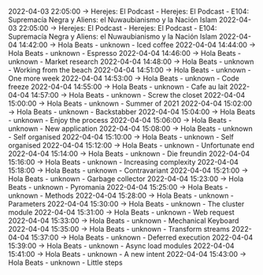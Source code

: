 2022-04-03 22:05:00 -> Herejes: El Podcast - Herejes: El Podcast - E104: Supremacía Negra y Aliens: el Nuwaubianismo y la Nación Islam
2022-04-03 22:05:00 -> Herejes: El Podcast - Herejes: El Podcast - E104: Supremacía Negra y Aliens: el Nuwaubianismo y la Nación Islam
2022-04-04 14:42:00 -> Hola Beats - unknown - Iced coffee
2022-04-04 14:44:00 -> Hola Beats - unknown - Espresso
2022-04-04 14:46:00 -> Hola Beats - unknown - Market research
2022-04-04 14:48:00 -> Hola Beats - unknown - Working from the beach
2022-04-04 14:51:00 -> Hola Beats - unknown - One more week
2022-04-04 14:53:00 -> Hola Beats - unknown - Code freeze
2022-04-04 14:55:00 -> Hola Beats - unknown - Cafe au lait
2022-04-04 14:57:00 -> Hola Beats - unknown - Screw the closet
2022-04-04 15:00:00 -> Hola Beats - unknown - Summer of 2021
2022-04-04 15:02:00 -> Hola Beats - unknown - Backstabber
2022-04-04 15:04:00 -> Hola Beats - unknown - Enjoy the process
2022-04-04 15:06:00 -> Hola Beats - unknown - New application
2022-04-04 15:08:00 -> Hola Beats - unknown - Self organised
2022-04-04 15:10:00 -> Hola Beats - unknown - Self organised
2022-04-04 15:12:00 -> Hola Beats - unknown - Unfortunate end
2022-04-04 15:14:00 -> Hola Beats - unknown - Die freundin
2022-04-04 15:16:00 -> Hola Beats - unknown - Increasing complexity
2022-04-04 15:18:00 -> Hola Beats - unknown - Contravariant
2022-04-04 15:21:00 -> Hola Beats - unknown - Garbage collector
2022-04-04 15:23:00 -> Hola Beats - unknown - Pyromania
2022-04-04 15:25:00 -> Hola Beats - unknown - Methods
2022-04-04 15:28:00 -> Hola Beats - unknown - Parameters
2022-04-04 15:30:00 -> Hola Beats - unknown - The cluster module
2022-04-04 15:31:00 -> Hola Beats - unknown - Web request
2022-04-04 15:33:00 -> Hola Beats - unknown - Mechanical Keyboard
2022-04-04 15:35:00 -> Hola Beats - unknown - Transform streams
2022-04-04 15:37:00 -> Hola Beats - unknown - Deferred execution
2022-04-04 15:39:00 -> Hola Beats - unknown - Async load modules
2022-04-04 15:41:00 -> Hola Beats - unknown - A new intent
2022-04-04 15:43:00 -> Hola Beats - unknown - Little steps
